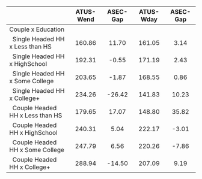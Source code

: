 
|                      |    ATUS-Wend |     ASEC-Gap |    ATUS-Wday |     ASEC-Gap |
| -------------------- | :----------: | :----------: | :----------: | :----------: |
| Couple x Education   |              |              |              |              |
| &nbsp;&nbsp;Single Headed HH x Less than HS |       160.86 |        11.70 |       161.05 |         3.14 |
| &nbsp;&nbsp;Single Headed HH x HighSchool |       192.31 |        -0.55 |       171.19 |         2.43 |
| &nbsp;&nbsp;Single Headed HH x Some College |       203.65 |        -1.87 |       168.55 |         0.86 |
| &nbsp;&nbsp;Single Headed HH x College+ |       234.26 |       -26.42 |       141.83 |        10.23 |
| &nbsp;&nbsp;Couple Headed HH x Less than HS |       179.65 |        17.07 |       148.80 |        35.82 |
| &nbsp;&nbsp;Couple Headed HH x HighSchool |       240.31 |         5.04 |       222.17 |        -3.01 |
| &nbsp;&nbsp;Couple Headed HH x Some College |       247.79 |         6.56 |       220.26 |        -7.86 |
| &nbsp;&nbsp;Couple Headed HH x College+ |       288.94 |       -14.50 |       207.09 |         9.19 |

